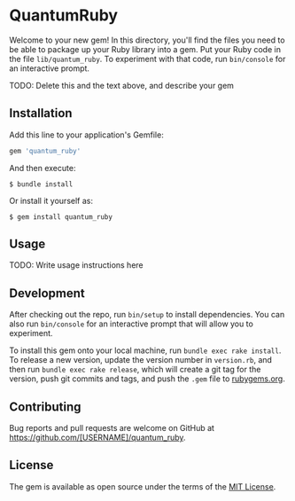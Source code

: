 # QuantumRuby

Welcome to your new gem! In this directory, you'll find the files you need to be able to package up your Ruby library into a gem. Put your Ruby code in the file `lib/quantum_ruby`. To experiment with that code, run `bin/console` for an interactive prompt.

TODO: Delete this and the text above, and describe your gem

## Installation

Add this line to your application's Gemfile:

```ruby
gem 'quantum_ruby'
```

And then execute:

    $ bundle install

Or install it yourself as:

    $ gem install quantum_ruby

## Usage

TODO: Write usage instructions here

## Development

After checking out the repo, run `bin/setup` to install dependencies. You can also run `bin/console` for an interactive prompt that will allow you to experiment.

To install this gem onto your local machine, run `bundle exec rake install`. To release a new version, update the version number in `version.rb`, and then run `bundle exec rake release`, which will create a git tag for the version, push git commits and tags, and push the `.gem` file to [rubygems.org](https://rubygems.org).

## Contributing

Bug reports and pull requests are welcome on GitHub at https://github.com/[USERNAME]/quantum_ruby.


## License

The gem is available as open source under the terms of the [MIT License](https://opensource.org/licenses/MIT).
